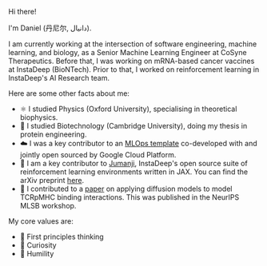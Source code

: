 Hi there! 

I'm Daniel (丹尼尔, دانیال).

I am currently working at the intersection of software engineering, machine learning, and biology, as a Senior Machine Learning Engineer at CoSyne Therapeutics. Before that, I was working on mRNA-based cancer vaccines at InstaDeep (BioNTech). Prior to that, I worked on reinforcement learning in InstaDeep's AI Research team. 

Here are some other facts about me:
- ⚛️ I studied Physics (Oxford University), specialising in theoretical biophysics. 
- 🧬 I studied Biotechnology (Cambridge University), doing my thesis in protein engineering. 
- ☁️ I was a key contributor to an [MLOps template](https://github.com/GoogleCloudPlatform/vertex-pipelines-end-to-end-samples) co-developed with and jointly open sourced by Google Cloud Platform. 
- 🦁 I am a key contributor to [Jumanji](https://github.com/instadeepai/jumanji), InstaDeep's open source suite of reinforcement learning environments written in JAX. You can find the arXiv preprint [here](https://arxiv.org/abs/2306.09884).
- 📄 I contributed to a [paper](https://www.biorxiv.org/content/10.1101/2023.11.21.568057v1.full.pdf) on applying diffusion models to model TCRpMHC binding interactions. This was published in the NeurIPS MLSB workshop.

My core values are:
- 🌱 First principles thinking
- 🧠 Curiosity
- 🙌 Humility

<!---
dluo96/dluo96 is a ✨ special ✨ repository because its `README.md` (this file) appears on your GitHub profile.
You can click the Preview link to take a look at your changes.
--->
